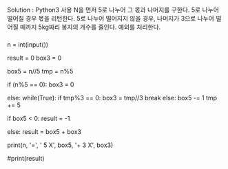 ###
Solution : Python3 사용
N을 먼저 5로 나누어 그 몫과 나머지를 구한다.
5로 나누어 떨어질 경우 몫을 리턴한다.
5로 나누어 떨어지지 않을 경우, 나머지가 3으로 나누어 떨어질 때까지 5kg짜리 봉지의 개수를 줄인다.
예외를 처리한다.
###
n = int(input())

result = 0
box3 = 0

box5 = n//5
tmp = n%5

if (n%5 == 0):
	box3 = 0

else:
	while(True):
		if tmp%3 == 0:
			box3 = tmp//3
			break
		else:
			box5 -= 1
			tmp += 5


if box5 < 0:
	result = -1

else:
	result = box5 + box3

print(n, '=', ' 5 X', box5, '+ 3 X', box3)

#print(result)
